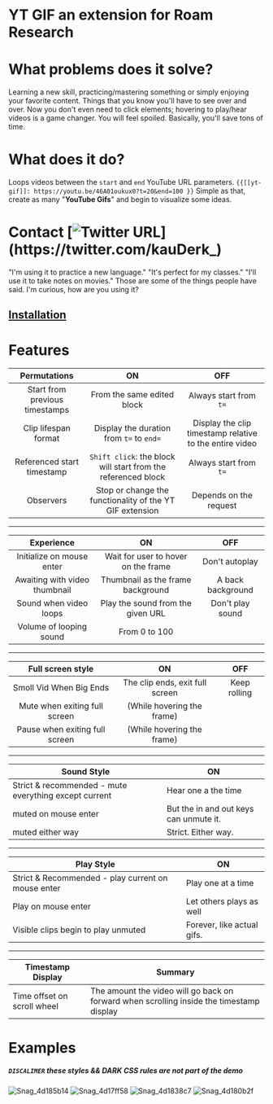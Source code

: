 # **YT GIF an extension for Roam Research**

# What problems does it solve?
Learning a new skill, practicing/mastering something or simply enjoying your favorite content. Things that you know you'll have to see over and over. Now you don't even need to click elements; hovering to play/hear videos is a game changer. You will feel spoiled. Basically, you'll save tons of time.

# What does it do?
Loops videos between the `start` and `end` YouTube URL parameters.
`{{[[yt-gif]]: https://youtu.be/46A01oukux0?t=20&end=100 }}` Simple as that, create as many "**YouTube Gifs**" and begin to visualize some ideas.


# Contact [![Twitter URL](https://img.shields.io/twitter/url?label=KauDerK_&style=social&url=https%3A%2F%2Ftwitter.com%2FkauDerk_)](https://twitter.com/kauDerk_)
"I'm using it to practice a new language." "It's perfect for my classes." "I'll use it to take notes on movies." 
Those are some of the things people have said. I'm curious, how are you using it?

## [Installation](https://github.com/kauderk/kauderk.github.io/tree/main/yt-gif-extension/install#installation)


# Features


| **Permutations**               | **ON**                                                        | **OFF**                                                 |
|:------------------------------:|:-------------------------------------------------------------:|:-------------------------------------------------------:|
| Start from previous timestamps | From the same edited block                                    | Always start from `t=`                                  |
| Clip lifespan format           | Display the duration from `t=` to `end=`                      | Display the clip timestamp relative to the entire video |
| Referenced start timestamp     | `Shift click`: the block will start from the referenced block | Always start from `t=`                                  |
| Observers                      | Stop or change the functionality of the YT GIF extension      | Depends on the request                                  |

---

| **Experience**                | **ON**                              | **OFF**           |
|:-----------------------------:|:-----------------------------------:|:-----------------:|
| Initialize on mouse enter     | Wait for user to hover on the frame | Don't autoplay    |
| Awaiting with video thumbnail | Thumbnail as the frame background   | A back background |
| Sound when video loops        | Play the sound from the given URL   | Don't play sound  |
| Volume of looping sound       | From 0 to 100                       |                   |

---

| **Full screen style**          | **ON**                          | **OFF**      |
|:------------------------------:|:-------------------------------:|:------------:|
| Smoll Vid When Big Ends        | The clip ends, exit full screen | Keep rolling |
| Mute when exiting full screen  | (While hovering the frame)      |              |
| Pause when exiting full screen | (While hovering the frame)      |              |

---

| **Sound Style**                                       | **ON**                                 |
|-------------------------------------------------------|----------------------------------------|
| Strict & recommended - mute everything except current | Hear one a the time                    |
| muted on mouse enter                                  | But the in and out keys can unmute it. |
| muted either way                                      | Strict. Either way.                    |

---

| **Play Style**                                     | **ON**                     |
|----------------------------------------------------|----------------------------|
| Strict & Recommended - play current on mouse enter | Play one at a time         |
| Play on mouse enter                                | Let others plays as well   |
| Visible clips begin to play unmuted                | Forever, like actual gifs. |

---

| **Timestamp Display**       | **Summary**                                                                              |
|-----------------------------|------------------------------------------------------------------------------------------|
| Time offset on scroll wheel | The amount the video will go back on forward when scrolling inside the timestamp display |


# Examples



##### `DISCALIMER` these styles && DARK CSS rules are not part of the demo

![Snag_4d185b14](https://user-images.githubusercontent.com/65237382/135798255-c4a7f083-bd55-4043-9609-e08cdf8b8a43.png)
![Snag_4d17ff58](https://user-images.githubusercontent.com/65237382/135798221-d9831d2e-7592-498a-a39a-6aeece868ec9.png)
![Snag_4d1838c7](https://user-images.githubusercontent.com/65237382/135798239-d1ee9251-bc36-4c29-8cf8-a2f261e77dd1.png)
![Snag_4d180b2f](https://user-images.githubusercontent.com/65237382/135798225-091e8f9c-0b08-42d5-999e-da2309e002d9.png)


